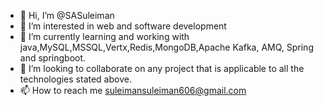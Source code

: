 - 👋 Hi, I’m @SASuleiman
- 👀 I’m interested in web and software development
- 🌱 I’m currently learning and working with java,MySQL,MSSQL,Vertx,Redis,MongoDB,Apache Kafka, AMQ, Spring and springboot. 
- 💞️ I’m looking to collaborate on any project that is applicable to all the technologies stated above. 
- 📫 How to reach me suleimansuleiman606@gmail.com 

<!---
SASuleiman/SASuleiman is a ✨ special ✨ repository because its `README.md` (this file) appears on your GitHub profile.
You can click the Preview link to take a look at your changes.
--->
